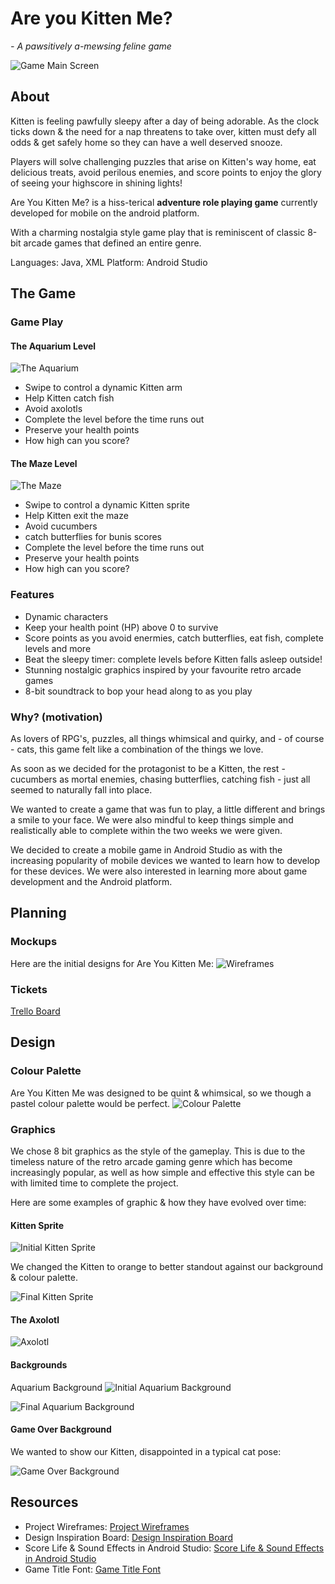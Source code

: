 # Are you Kitten Me?

_- A pawsitively a-mewsing feline game_

![Game Main Screen](https://github.com/ewa-j/AreYouKittenMe/blob/f050295e95d5aa74b919a2719c6a2dba54391c12/resources/images/main-background.PNG)

## About

Kitten is feeling pawfully sleepy after a day of being adorable. As the clock ticks down & the need for a nap threatens to take over, kitten must defy all odds & get safely home so they can have a well deserved snooze.

Players will solve challenging puzzles that arise on Kitten's way home, eat delicious treats, avoid perilous enemies, and score points to enjoy the glory of seeing your highscore in shining lights!

Are You Kitten Me? is a hiss-terical **adventure role playing game** currently developed for mobile on the android platform.

With a charming nostalgia style game play that is reminiscent of classic 8-bit arcade games that defined an entire genre.

Languages: Java, XML
Platform: Android Studio

## The Game

### Game Play

#### The Aquarium Level

![The Aquarium](https://github.com/ewa-j/AreYouKittenMe/blob/f698589e0bf5af44f175dccb080a62705fcf47ab/resources/gifs/aquarium-playthrough.gif)

- Swipe to control a dynamic Kitten arm
- Help Kitten catch fish
- Avoid axolotls
- Complete the level before the time runs out
- Preserve your health points
- How high can you score?

#### The Maze Level

![The Maze](https://github.com/ewa-j/AreYouKittenMe/blob/511e46e8ff890f17dda927d6dba1d1dacec89991/resources/gifs/maze-playthrough.gif)

- Swipe to control a dynamic Kitten sprite
- Help Kitten exit the maze
- Avoid cucumbers
- catch butterflies for bunis scores
- Complete the level before the time runs out
- Preserve your health points
- How high can you score?

### Features

- Dynamic characters
- Keep your health point (HP) above 0 to survive
- Score points as you avoid enermies, catch butterflies, eat fish, complete levels and more
- Beat the sleepy timer: complete levels before Kitten falls asleep outside!
- Stunning nostalgic graphics inspired by your favourite retro arcade games
- 8-bit soundtrack to bop your head along to as you play

### Why? (motivation)

As lovers of RPG's, puzzles, all things whimsical and quirky, and - of course - cats, this game felt like a combination of the things we love.

As soon as we decided for the protagonist to be a Kitten, the rest - cucumbers as mortal enemies, chasing butterflies, catching fish - just all seemed to naturally fall into place.

We wanted to create a game that was fun to play, a little different and brings a smile to your face. We were also mindful to keep things simple and realistically able to complete within the two weeks we were given.

We decided to create a mobile game in Android Studio as with the increasing popularity of mobile devices we wanted to learn how to develop for these devices. We were also interested in learning more about game development and the Android platform.

## Planning

### Mockups

Here are the initial designs for Are You Kitten Me:
![Wireframes](https://github.com/ewa-j/AreYouKittenMe/blob/f050295e95d5aa74b919a2719c6a2dba54391c12/resources/images/are-you-kitten-me-wireframe.png)

### Tickets

[Trello Board](https://trello.com/b/59lSNDKq/are-you-kitten-me-🐱)

## Design

### Colour Palette

Are You Kitten Me was designed to be quint & whimsical, so we though a pastel colour palette would be perfect.
![Colour Palette](https://github.com/ewa-j/AreYouKittenMe/blob/f050295e95d5aa74b919a2719c6a2dba54391c12/resources/images/Are%20You%20Kitten%20Me.png)

### Graphics

We chose 8 bit graphics as the style of the gameplay. This is due to the timeless nature of the retro arcade gaming genre which has become increasingly popular, as well as how simple and effective this style can be with limited time to complete the project.

Here are some examples of graphic & how they have evolved over time:

#### Kitten Sprite

![Initial Kitten Sprite](https://github.com/ewa-j/AreYouKittenMe/blob/f698589e0bf5af44f175dccb080a62705fcf47ab/resources/images/old_kitten_sprite.PNG)

We changed the Kitten to orange to better standout against our background & colour palette.

![Final Kitten Sprite](https://github.com/ewa-j/AreYouKittenMe/blob/f698589e0bf5af44f175dccb080a62705fcf47ab/resources/images/kitten_sprite.PNG)

#### The Axolotl

![Axolotl](https://github.com/ewa-j/AreYouKittenMe/blob/f698589e0bf5af44f175dccb080a62705fcf47ab/resources/images/axolotl.png)

#### Backgrounds

Aquarium Background
![Initial Aquarium Background](https://github.com/ewa-j/AreYouKittenMe/blob/a082979628e7d80a4c23ccf6a80e9b7e85f80553/resources/images/aquarium_background.png)

![Final Aquarium Background](https://github.com/ewa-j/AreYouKittenMe/blob/f698589e0bf5af44f175dccb080a62705fcf47ab/resources/images/aquarium_background222.png)

#### Game Over Background

We wanted to show our Kitten, disappointed in a typical cat pose:

![Game Over Background](https://github.com/ewa-j/AreYouKittenMe/blob/f698589e0bf5af44f175dccb080a62705fcf47ab/resources/images/gameover.png)

## Resources

- Project Wireframes: [Project Wireframes](https://balsamiq.cloud/slmgyhn/p7x20kw/r2278)
- Design Inspiration Board: [Design Inspiration Board](https://miro.com/app/board/o9J_liSzUQ4=/)
- Score Life & Sound Effects in Android Studio: [Score Life & Sound Effects in Android Studio](https://www.dafont.com/karmatic-arcade.font)
- Game Title Font: [Game Title Font](https://www.dafont.com/karmatic-arcade.font)
